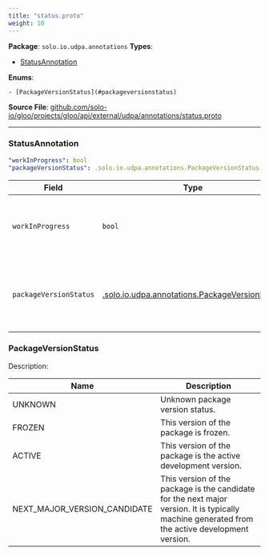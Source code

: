 ```yaml
---
title: "status.proto"
weight: 10
---
```


<!-- Code generated by solo-kit. DO NOT EDIT. -->


**Package**: `solo.io.udpa.annotations` 
**Types**:


- [StatusAnnotation](#statusannotation)
  

 

**Enums**:


	- [PackageVersionStatus](#packageversionstatus)



**Source File**: [github.com/solo-io/gloo/projects/gloo/api/external/udpa/annotations/status.proto](https://github.com/solo-io/gloo/blob/main/projects/gloo/api/external/udpa/annotations/status.proto)





---
### StatusAnnotation



```yaml
"workInProgress": bool
"packageVersionStatus": .solo.io.udpa.annotations.PackageVersionStatus

```

| Field | Type | Description |
| ----- | ---- | ----------- | 
| `workInProgress` | `bool` | The entity is work-in-progress and subject to breaking changes. |
| `packageVersionStatus` | [.solo.io.udpa.annotations.PackageVersionStatus](../status.proto.sk/#packageversionstatus) | The entity belongs to a package with the given version status. |



  
### PackageVersionStatus

Description: 

| Name | Description |
| ----- | ----------- | 
| UNKNOWN | Unknown package version status. |
| FROZEN | This version of the package is frozen. |
| ACTIVE | This version of the package is the active development version. |
| NEXT_MAJOR_VERSION_CANDIDATE | This version of the package is the candidate for the next major version. It is typically machine generated from the active development version. |


<!-- Start of HubSpot Embed Code -->
<script type="text/javascript" id="hs-script-loader" async defer src="//js.hs-scripts.com/5130874.js"></script>
<!-- End of HubSpot Embed Code -->
